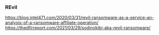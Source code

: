 ### REvil
https://blog.intel471.com/2020/03/31/revil-ransomware-as-a-service-an-analysis-of-a-ransomware-affiliate-operation/
https://thedfirreport.com/2021/03/29/sodinokibi-aka-revil-ransomware/
